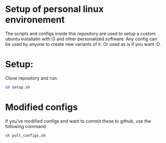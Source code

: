 # Setup of personal linux environement

The scripts and configs inside this repository are used to setup a custom ubuntu installatin with i3 and other personalized software.
Any config can be used by anyone to create new variants of it. Or used as is if you want :D. 


# Setup:
Clone repository and run:
```sh
sh setup.sh
```

# Modified configs
If you've modified configs and want to commit these to github, use the following command
```
sh pull_configs.sh
```
